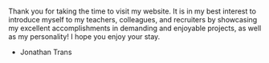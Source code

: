 # 
Thank you for taking the time to visit my website. It is in my best interest to introduce myself to my teachers, colleagues, and recruiters by showcasing my excellent accomplishments in demanding and enjoyable projects, as well as my personality! I hope you enjoy your stay.
- Jonathan Trans
